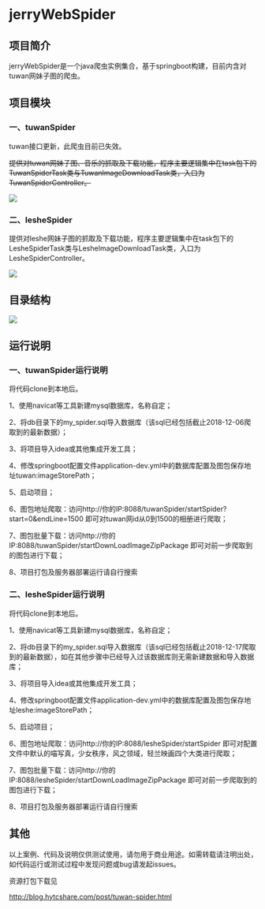 # jerryWebSpider

## 项目简介

jerryWebSpider是一个java爬虫实例集合，基于springboot构建，目前内含对tuwan网妹子图的爬虫。

## 项目模块 

### 一、tuwanSpider

tuwan接口更新，此爬虫目前已失效。

~~提供对tuwan网妹子图、音乐的抓取及下载功能，程序主要逻辑集中在task包下的TuwanSpiderTask类与TuwanImageDownloadTask类，入口为TuwanSpiderController。~~

![](https://raw.githubusercontent.com/jrhu05/jerryWebSpider/master/pic/tuwan.jpg)

### 二、lesheSpider

提供对leshe网妹子图的抓取及下载功能，程序主要逻辑集中在task包下的LesheSpiderTask类与LesheImageDownloadTask类，入口为LesheSpiderController。

![](https://raw.githubusercontent.com/jrhu05/jerryWebSpider/master/pic/leshe.jpg)

## 目录结构

![](https://raw.githubusercontent.com/jrhu05/jerryWebSpider/master/pic/structure.jpg)

## 运行说明

### 一、tuwanSpider运行说明

将代码clone到本地后。

1、使用navicat等工具新建mysql数据库，名称自定；

2、将db目录下的my_spider.sql导入数据库（该sql已经包括截止2018-12-06爬取到的最新数据）；

3、将项目导入idea或其他集成开发工具；

4、修改springboot配置文件application-dev.yml中的数据库配置及图包保存地址tuwan:imageStorePath；

5、启动项目；

6、图包地址爬取：访问http://你的IP:8088/tuwanSpider/startSpider?start=0&endLine=1500 即可对tuwan网id从0到1500的相册进行爬取；

7、图包批量下载：访问http://你的IP:8088/tuwanSpider/startDownLoadImageZipPackage 即可对前一步爬取到的图包进行下载；

8、项目打包及服务器部署运行请自行搜索

### 二、lesheSpider运行说明

将代码clone到本地后。

1、使用navicat等工具新建mysql数据库，名称自定；

2、将db目录下的my_spider.sql导入数据库（该sql已经包括截止2018-12-17爬取到的最新数据），如在其他步骤中已经导入过该数据库则无需新建数据和导入数据库；

3、将项目导入idea或其他集成开发工具；

4、修改springboot配置文件application-dev.yml中的数据库配置及图包保存地址leshe:imageStorePath；

5、启动项目；

6、图包地址爬取：访问http://你的IP:8088/lesheSpider/startSpider 即可对配置文件中默认的喵写真，少女秩序，风之领域，轻兰映画四个大类进行爬取；

7、图包批量下载：访问http://你的IP:8088/lesheSpider/startDownLoadImageZipPackage 即可对前一步爬取到的图包进行下载；

8、项目打包及服务器部署运行请自行搜索

## 其他

以上案例、代码及说明仅供测试使用，请勿用于商业用途。如需转载请注明出处，如代码运行或测试过程中发现问题或bug请发起issues。

资源打包下载见

http://blog.hytcshare.com/post/tuwan-spider.html
